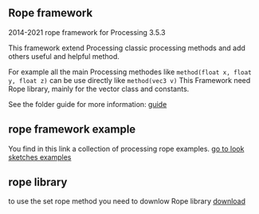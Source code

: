 ## Rope framework
2014-2021
rope framework for Processing 3.5.3

This framework extend Processing classic processing methods and add others useful and helpful method.

For example all the main Processing methodes like `method(float x, float y, float z)` can be use directly like `method(vec3 v)`
This Framework need Rope library, mainly for the vector class and constants.

See the folder guide for more information: [guide](https://github.com/StanLepunK/Rope_framework/tree/master/Guide)

## rope framework example
You find in this link a collection of processing rope examples.
[go to look sketches examples](https://github.com/StanLepunK/Rope_examples)

## rope library
to use the set rope method you need to downlow Rope library
[download](https://github.com/StanLepunK/Rope/blob/master/build_rope/Rope.zip)




